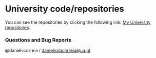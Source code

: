 # University code/repositories
You can see the repositories by clicking the following link: [My University repositories](https://github.com/orgs/danielvcorreia-university/repositories).

### Questions and Bug Reports
@danielvcorreia / danielvalacorreia@ua.pt
